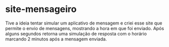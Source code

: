 # site-mensageiro

Tive a ideia tentar simular um aplicativo de mensagem e criei esse site que permite o envio de mensagens, mostrando a hora em que foi enviado. Após alguns segundos retorna uma simulação de resposta com o horário marcando 2 minutos após a mensagem enviada.
